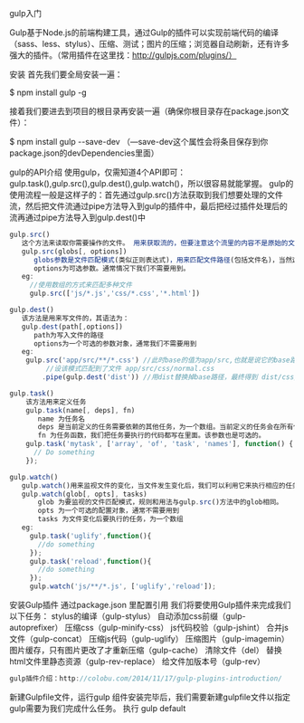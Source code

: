 gulp入门

Gulp基于Node.js的前端构建工具，通过Gulp的插件可以实现前端代码的编译（sass、less、stylus）、压缩、测试；图片的压缩；浏览器自动刷新，还有许多强大的插件。（常用插件在这里找：http://gulpjs.com/plugins/）

安装 首先我们要全局安装一遍：

$ npm install gulp -g

接着我们要进去到项目的根目录再安装一遍（确保你根目录存在package.json文件）：

$ npm install gulp --save-dev （—save-dev这个属性会将条目保存到你package.json的devDependencies里面）

gulp的API介绍 使用gulp，仅需知道4个API即可：gulp.task(),gulp.src(),gulp.dest(),gulp.watch()，所以很容易就能掌握。 gulp的使用流程一般是这样子的：首先通过gulp.src()方法获取到我们想要处理的文件流，然后把文件流通过pipe方法导入到gulp的插件中，最后把经过插件处理后的流再通过pipe方法导入到gulp.dest()中

```javascript
gulp.src()
   这个方法来读取你需要操作的文件。 用来获取流的，但要注意这个流里的内容不是原始的文件流，而是一个虚拟文件对象流(Vinyl files)，这个虚拟文件对象中存储着原始文件的路径、文件名、内容等信息
   gulp.src(globs[, options])
      globs参数是文件匹配模式(类似正则表达式)，用来匹配文件路径(包括文件名)，当然这里也可以直接指定某个具体的文件路径。当有多个匹配模式时，该参数可以为一个数组。
      options为可选参数。通常情况下我们不需要用到。
   eg:
     //使用数组的方式来匹配多种文件
     gulp.src(['js/*.js','css/*.css','*.html'])

gulp.dest()
   该方法是用来写文件的，其语法为：
   gulp.dest(path[,options])
      path为写入文件的路径
      options为一个可选的参数对象，通常我们不需要用到
   eg:
    gulp.src('app/src/**/*.css') //此时base的值为app/src,也就是说它的base路径为app/src
         //设该模式匹配到了文件 app/src/css/normal.css
        .pipe(gulp.dest('dist')) //用dist替换掉base路径，最终得到 dist/css/normal.css

gulp.task()
    该方法用来定义任务
    gulp.task(name[, deps], fn)
       name 为任务名
       deps 是当前定义的任务需要依赖的其他任务，为一个数组。当前定义的任务会在所有依赖的任务执行完毕后才开始执行。如果没有依赖，则可省略这个参数
       fn 为任务函数，我们把任务要执行的代码都写在里面。该参数也是可选的。
    gulp.task('mytask', ['array', 'of', 'task', 'names'], function() { //定义一个有依赖的任务
      // Do something
    });

gulp.watch()
   gulp.watch()用来监视文件的变化，当文件发生变化后，我们可以利用它来执行相应的任务，例如文件压缩等。
   gulp.watch(glob[, opts], tasks)
       glob 为要监视的文件匹配模式，规则和用法与gulp.src()方法中的glob相同。
       opts 为一个可选的配置对象，通常不需要用到
       tasks 为文件变化后要执行的任务，为一个数组
   eg:
     gulp.task('uglify',function(){
       //do something
     });
     gulp.task('reload',function(){
       //do something
     });
     gulp.watch('js/**/*.js', ['uglify','reload']);
```

安装Gulp插件 通过package.json 里配置引用 我们将要使用Gulp插件来完成我们以下任务： stylus的编译（gulp-stylus） 自动添加css前缀（gulp-autoprefixer） 压缩css（gulp-minify-css） js代码校验（gulp-jshint） 合并js文件（gulp-concat） 压缩js代码（gulp-uglify） 压缩图片（gulp-imagemin） 图片缓存，只有图片更改了才重新压缩（gulp-cache） 清除文件（del） 替换html文件里静态资源（gulp-rev-replace） 给文件加版本号（gulp-rev）

```javascript
gulp插件介绍：http://colobu.com/2014/11/17/gulp-plugins-introduction/
```
新建Gulpfile文件，运行gulp 组件安装完毕后，我们需要新建gulpfile文件以指定gulp需要为我们完成什么任务。 执行 gulp default